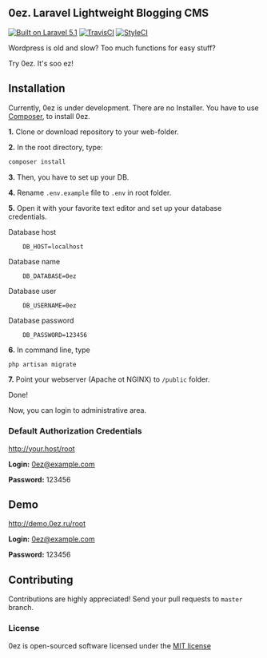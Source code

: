 ## 0ez. Laravel Lightweight Blogging CMS

[![Built on Laravel 5.1](https://img.shields.io/badge/laravel-5.1-orange.svg?style=flat)](http://laravel.com)
[![TravisCI](https://img.shields.io/travis/gaaarfild/0ez.svg?style=flat)](https://travis-ci.org/gaaarfild/0ez)
[![StyleCI](https://styleci.io/repos/39617364/shield)](https://styleci.io/repos/39617364)

Wordpress is old and slow? Too much functions for easy stuff? 

Try 0ez. It's soo ez!

## Installation

Currently, 0ez is under development. There are no Installer. You have to use [Composer](https://getcomposer.org/), to install 0ez.

**1.** Clone or download repository to your web-folder.

**2.** In the root directory, type:

``` bash
composer install
```

**3.** Then, you have to set up your DB.

**4.** Rename `.env.example` file to `.env` in root folder.

**5.** Open it with your favorite text editor and set up your database credentials.


Database host

```
    DB_HOST=localhost
```

Database name

```
    DB_DATABASE=0ez
```

Database user

```
    DB_USERNAME=0ez
```

Database password

```
    DB_PASSWORD=123456
```

**6.** In command line, type 

``` bash
php artisan migrate
```


**7.** Point your webserver (Apache ot NGINX) to `/public` folder.


Done!

Now, you can login to administrative area. 

### Default Authorization Credentials

http://your.host/root

**Login:** 0ez@example.com

**Password:** 123456

## Demo 

http://demo.0ez.ru/root

**Login:** 0ez@example.com

**Password:** 123456

## Contributing

Contributions are highly appreciated! Send your pull requests to `master` branch.

### License

0ez is open-sourced software licensed under the [MIT license](http://opensource.org/licenses/MIT)
